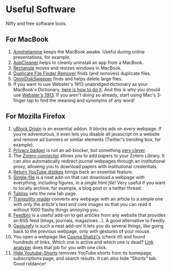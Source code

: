 # Useful Software

Nifty and free software tools.

## For MacBook

1. [Amphetamine](https://apps.apple.com/us/app/amphetamine/id937984704) keeps the MacBook awake. Useful during online presentations, for example.
2. [AppCleaner](https://freemacsoft.net/appcleaner/) helps to cleanly uninstall an app from a MacBook.
3. [Rectangle](https://rectangleapp.com) moves and resizes windows in MacBook.
4. [Duplicate File Finder Remover](https://apps.apple.com/us/app/duplicate-file-finder-remover/id1032755628) finds (and removes) duplicate files.
5. [OmniDiskSweeper](https://omnigroup.com/more) finds and helps delete large files.
6. If you want to use Webster's 1913 unabridged dictionary as your MacBook's Dictionary, [here is how to do it](https://github.com/cmod/websters-1913). And this is why you should use [Webster's 1913](https://jsomers.net/blog/dictionary). If you aren't doing so already, start using Mac's 3-finger tap to find the meaning and synonyms of any word!

## For Mozilla Firefox

1. [uBlock Origin](https://addons.mozilla.org/en-US/firefox/addon/ublock-origin/) is an essential addon. It blocks ads on every webpage. If you're adventurous, it even lets you disable all javascript on a website and remove ad banners or similar elements (Twitter's trending box, for example).
2. [Privacy badger](https://addons.mozilla.org/en-US/firefox/addon/privacy-badger17/) is not an ad-blocker, but something [very clever](https://privacybadger.org/#What-is-Privacy-Badger).
3. The [Zotero connector](https://www.zotero.org/download/connectors) allows you to add papers to your Zotero Library. It can also automatically redirect journal webpages through an institutional proxy, allowing you to download papers with institutional credentials.
4. [Return YouTube dislikes](https://addons.mozilla.org/en-US/firefox/addon/return-youtube-dislikes/) brings back an essential feature.
5. [Single-file](https://addons.mozilla.org/en-US/firefox/addon/single-file/) is a neat add-on that can download a webpage with everything, including figures, in a *single html file*! Very useful if you want to locally archive, for example, a blog post or a twitter thread.
6. [Tabliss](https://addons.mozilla.org/en-US/firefox/addon/tabliss/) sets the new tab page.
7. [Tranquility reader](https://addons.mozilla.org/en-US/firefox/addon/tranquility-1/) converts any webpage with an article to a simple one with only the article's text and core images so that you can read it without 1000 flashy things annoying you.
8. [Feedbro](https://addons.mozilla.org/en-US/firefox/addon/feedbroreader/) is a useful add-on to get articles from any website that provides an RSS feed (blogs, journals, magazines…). A good alternative to Feedly.
9. [Gesturefy](https://addons.mozilla.org/en-US/firefox/addon/gesturefy/) is such a neat add-on! It lets you do several things, like going back to the previous webpage, only with gestures of your mouse.
10. You open a webpage like [Cosma Shalizi's](http://bactra.org) (check it!) and found hundreds of links. Which one is active and which one is dead? [Link analyzer](https://addons.mozilla.org/en-US/firefox/addon/link-analyzer/) does that job for you with one click.
11. [Hide Youtube-Shorts](https://addons.mozilla.org/en-US/firefox/addon/hide-youtube-shorts/) removes YouTube shorts from its homepage, subscriptions page, and search results. It can also hide "Shorts" tab. Good riddance!
